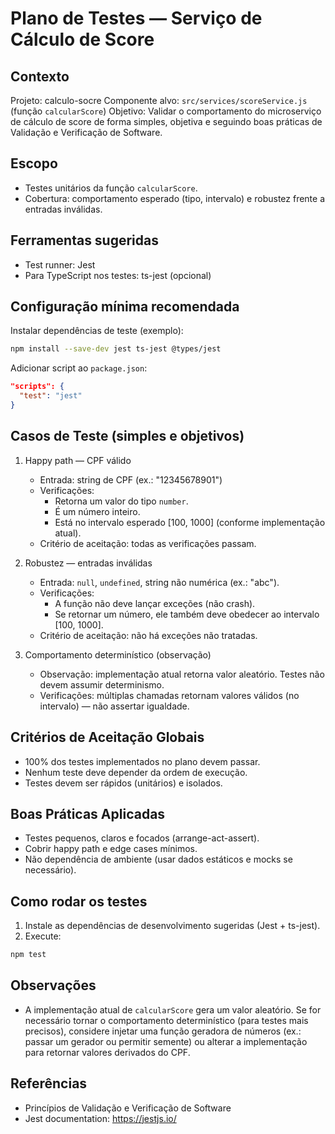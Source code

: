 # Plano de Testes — Serviço de Cálculo de Score

Contexto
--------
Projeto: calculo-socre
Componente alvo: `src/services/scoreService.js` (função `calcularScore`)
Objetivo: Validar o comportamento do microserviço de cálculo de score de forma simples, objetiva e seguindo boas práticas de Validação e Verificação de Software.

Escopo
------
- Testes unitários da função `calcularScore`.
- Cobertura: comportamento esperado (tipo, intervalo) e robustez frente a entradas inválidas.

Ferramentas sugeridas
---------------------
- Test runner: Jest
- Para TypeScript nos testes: ts-jest (opcional)

Configuração mínima recomendada
------------------------------
Instalar dependências de teste (exemplo):

```bash
npm install --save-dev jest ts-jest @types/jest
```

Adicionar script ao `package.json`:

```json
"scripts": {
  "test": "jest"
}
```

Casos de Teste (simples e objetivos)
-----------------------------------
1. Happy path — CPF válido
   - Entrada: string de CPF (ex.: "12345678901")
   - Verificações:
     - Retorna um valor do tipo `number`.
     - É um número inteiro.
     - Está no intervalo esperado [100, 1000] (conforme implementação atual).
   - Critério de aceitação: todas as verificações passam.

2. Robustez — entradas inválidas
   - Entrada: `null`, `undefined`, string não numérica (ex.: "abc").
   - Verificações:
     - A função não deve lançar exceções (não crash).
     - Se retornar um número, ele também deve obedecer ao intervalo [100, 1000].
   - Critério de aceitação: não há exceções não tratadas.

3. Comportamento determinístico (observação)
   - Observação: implementação atual retorna valor aleatório. Testes não devem assumir determinismo.
   - Verificações: múltiplas chamadas retornam valores válidos (no intervalo) — não assertar igualdade.

Critérios de Aceitação Globais
-----------------------------
- 100% dos testes implementados no plano devem passar.
- Nenhum teste deve depender da ordem de execução.
- Testes devem ser rápidos (unitários) e isolados.

Boas Práticas Aplicadas
-----------------------
- Testes pequenos, claros e focados (arrange-act-assert).
- Cobrir happy path e edge cases mínimos.
- Não dependência de ambiente (usar dados estáticos e mocks se necessário).

Como rodar os testes
-------------------
1. Instale as dependências de desenvolvimento sugeridas (Jest + ts-jest).
2. Execute:

```bash
npm test
```

Observações
-----------
- A implementação atual de `calcularScore` gera um valor aleatório. Se for necessário tornar o comportamento determinístico (para testes mais precisos), considere injetar uma função geradora de números (ex.: passar um gerador ou permitir semente) ou alterar a implementação para retornar valores derivados do CPF.


Referências
----------
- Princípios de Validação e Verificação de Software
- Jest documentation: https://jestjs.io/